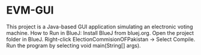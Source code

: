 # EVM-GUI
This project is a Java-based GUI application simulating an electronic voting machine. How to Run in BlueJ:  Install BlueJ from bluej.org. Open the project folder in BlueJ. Right-click ElectionCommisionOFPakistan → Select Compile. Run the program by selecting void main(String[] args).
